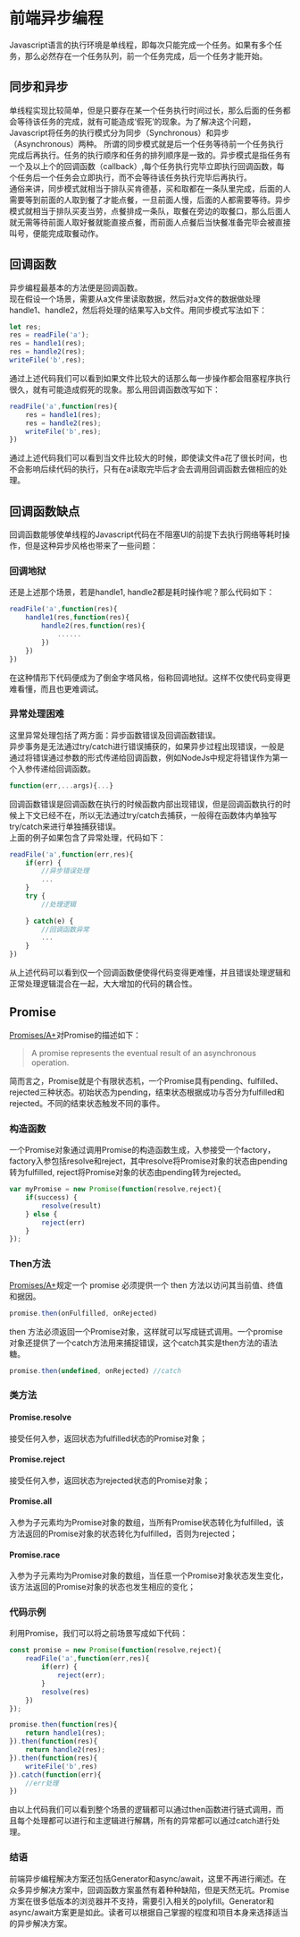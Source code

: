 # 前端异步编程

Javascript语言的执行环境是单线程，即每次只能完成一个任务。如果有多个任务，那么必然存在一个任务队列，前一个任务完成，后一个任务才能开始。  

## 同步和异步
单线程实现比较简单，但是只要存在某一个任务执行时间过长，那么后面的任务都会等待该任务的完成，就有可能造成‘假死’的现象。为了解决这个问题，Javascript将任务的执行模式分为同步（Synchronous）和异步（Asynchronous）两种。
所谓的同步模式就是后一个任务等待前一个任务执行完成后再执行。任务的执行顺序和任务的排列顺序是一致的。异步模式是指任务有一个及以上个的回调函数（callback）,每个任务执行完毕立即执行回调函数，每个任务后一个任务会立即执行，而不会等待该任务执行完毕后再执行。  
通俗来讲，同步模式就相当于排队买肯德基，买和取都在一条队里完成，后面的人需要等到前面的人取到餐了才能点餐，一旦前面人慢，后面的人都需要等待。异步模式就相当于排队买麦当劳，点餐排成一条队，取餐在旁边的取餐口，那么后面人就无需等待前面人取好餐就能直接点餐，而前面人点餐后当快餐准备完毕会被直接叫号，便能完成取餐动作。  

## 回调函数
异步编程最基本的方法便是回调函数。  
现在假设一个场景，需要从a文件里读取数据，然后对a文件的数据做处理handle1、handle2，然后将处理的结果写入b文件。用同步模式写法如下：
```javascript
let res;
res = readFile('a');
res = handle1(res);
res = handle2(res);
writeFile('b',res);
```  
通过上述代码我们可以看到如果文件比较大的话那么每一步操作都会阻塞程序执行很久，就有可能造成假死的现象。那么用回调函数改写如下：  
```javascript
readFile('a',function(res){
	res = handle1(res);
	res = handle2(res);
	writeFile('b',res);
})
```
通过上述代码我们可以看到当文件比较大的时候，即使读文件a花了很长时间，也不会影响后续代码的执行，只有在a读取完毕后才会去调用回调函数去做相应的处理。

## 回调函数缺点
回调函数能够使单线程的Javascript代码在不阻塞UI的前提下去执行网络等耗时操作，但是这种异步风格也带来了一些问题：

### 回调地狱
还是上述那个场景，若是handle1, handle2都是耗时操作呢？那么代码如下： 
```javascript
readFile('a',function(res){
	handle1(res,function(res){
		handle2(res,function(res){
			......
		})
	})
})
```  
在这种情形下代码便成为了倒金字塔风格，俗称回调地狱。这样不仅使代码变得更难看懂，而且也更难调试。

### 异常处理困难
这里异常处理包括了两方面：异步函数错误及回调函数错误。  
异步事务是无法通过try/catch进行错误捕获的，如果异步过程出现错误，一般是通过将错误通过参数的形式传递给回调函数，例如NodeJs中规定将错误作为第一个入参传递给回调函数。  
```javascript
function(err,...args){...}
```
回调函数错误是回调函数在执行的时候函数内部出现错误，但是回调函数执行的时候上下文已经不在，所以无法通过try/catch去捕获，一般得在函数体内单独写try/catch来进行单独捕获错误。  
上面的例子如果包含了异常处理，代码如下：  
```javascript
readFile('a',function(err,res){
	if(err) {
		//异步错误处理
		...
	}
	try {
		//处理逻辑
		
	} catch(e) {
		//回调函数异常
		...
	}
})
```
从上述代码可以看到仅一个回调函数便使得代码变得更难懂，并且错误处理逻辑和正常处理逻辑混合在一起，大大增加的代码的耦合性。

## Promise
[Promises/A+](https://promisesaplus.com/)对Promise的描述如下：
> A promise represents the eventual result of an asynchronous operation.   

简而言之，Promise就是个有限状态机，一个Promise具有pending、fulfilled、rejected三种状态。初始状态为pending，结束状态根据成功与否分为fulfilled和rejected。不同的结束状态触发不同的事件。

### 构造函数
一个Promise对象通过调用Promise的构造函数生成，入参接受一个factory，factory入参包括resolve和reject，其中resolve将Promise对象的状态由pending转为fulfilled, reject将Promise对象的状态由pending转为rejected。
```javascript
var myPromise = new Promise(function(resolve,reject){
	if(success) {
		resolve(result)
	} else {
		reject(err)
	}
});
```

### Then方法
[Promises/A+](https://promisesaplus.com/)规定一个 promise 必须提供一个 then 方法以访问其当前值、终值和据因。  
```javascript
promise.then(onFulfilled, onRejected)
```
 then 方法必须返回一个Promise对象，这样就可以写成链式调用。一个promise对象还提供了一个catch方法用来捕捉错误，这个catch其实是then方法的语法糖。
```javascript
promise.then(undefined, onRejected) //catch
```

### 类方法

#### Promise.resolve 
接受任何入参，返回状态为fulfilled状态的Promise对象；
#### Promise.reject
接受任何入参，返回状态为rejected状态的Promise对象；
#### Promise.all
入参为子元素均为Promise对象的数组，当所有Promise状态转化为fulfilled，该方法返回的Promise对象的状态转化为fulfilled，否则为rejected；
#### Promise.race
入参为子元素均为Promise对象的数组，当任意一个Promise对象状态发生变化，该方法返回的Promise对象的状态也发生相应的变化；

### 代码示例
利用Promise，我们可以将之前场景写成如下代码：
```javascript
const promise = new Promise(function(resolve,reject){
	readFile('a',function(err,res){
		if(err) {
			reject(err);
		}
		resolve(res)
	})
});

promise.then(function(res){
	return handle1(res);
}).then(function(res){
	return handle2(res);
}).then(function(res){
	writeFile('b',res)
}).catch(function(err){
	//err处理
})
```

由以上代码我们可以看到整个场景的逻辑都可以通过then函数进行链式调用，而且每个处理都可以进行和主逻辑进行解耦，所有的异常都可以通过catch进行处理。

### 结语
前端异步编程解决方案还包括Generator和async/await，这里不再进行阐述。在众多异步解决方案中，回调函数方案虽然有着种种缺陷，但是天然无坑。Promise方案在很多低版本的浏览器并不支持，需要引入相关的polyfill。Generator和async/await方案更是如此。读者可以根据自己掌握的程度和项目本身来选择适当的异步解决方案。